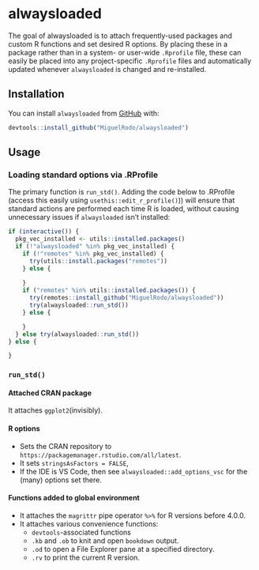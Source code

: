 
# alwaysloaded

<!-- badges: start -->
<!-- badges: end -->

The goal of alwaysloaded is to attach frequently-used packages and
custom R functions and set desired R options. By placing these in a
package rather than in a system- or user-wide `.Rprofile` file, these
can easily be placed into any project-specific `.Rprofile` files and
automatically updated whenever `alwaysloaded` is changed and
re-installed.

## Installation

You can install `alwaysloaded` from [GitHub](https://www.github.com)
with:

``` r
devtools::install_github("MiguelRodo/alwaysloaded")
```

## Usage

### Loading standard options via .RProfile

The primary function is `run_std()`. Adding the code below to .RProfile
(access this easily using `usethis::edit_r_profile()`)) will ensure that
standard actions are performed each time R is loaded, without causing
unnecessary issues if `alwaysloaded` isn’t installed:

``` r
if (interactive()) {
  pkg_vec_installed <- utils::installed.packages()
  if (!"alwaysloaded" %in% pkg_vec_installed) {
    if (!"remotes" %in% pkg_vec_installed) {
      try(utils::install.packages("remotes"))
    } else {
      
    }
    if ("remotes" %in% utils::installed.packages()) {
      try(remotes::install_github("MiguelRodo/alwaysloaded"))
      try(alwaysloaded::run_std())
    } else {

    }
  } else try(alwaysloaded::run_std())
} else {

}
```

### `run_std()`

#### Attached CRAN package

It attaches `ggplot2`(invisibly).

#### R options

-   Sets the CRAN repository to
    `https://packagemanager.rstudio.com/all/latest`.
-   It sets `stringsAsFactors = FALSE`,
-   If the IDE is VS Code, then see `alwaysloaded::add_options_vsc` for
    the (many) options set there.

#### Functions added to global environment

-   It attaches the `magrittr` pipe operator `%>%` for R versions before
    4.0.0.
-   It attaches various convenience functions:
    -   `devtools`-associated functions
    -   `.kb` and `.ob` to knit and open `bookdown` output.
    -   `.od` to open a File Explorer pane at a specified directory.
    -   `.rv` to print the current R version.
